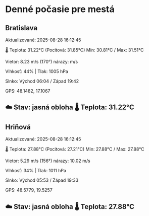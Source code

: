 ﻿# Denné počasie pre mestá

## Bratislava
Aktualizované: 2025-08-28 16:12:45

🌡️ Teplota: 31.22°C 
(Pocitová: 31.85°C)
Min: 30.81°C / Max: 31.51°C

Vietor: 8.23 m/s    (170°) 
nárazy:  m/s

Vlhkosť: 44% | Tlak: 1005 hPa

Slnko: Východ 06:04 / Západ 19:42

GPS: 48.1482, 17.1067

☁️ Stav: jasná obloha        🌡️ Teplota: 31.22°C
---

## Hriňová
Aktualizované: 2025-08-28 16:12:45

🌡️ Teplota: 27.88°C 
(Pocitová: 27.21°C)
Min: 27.88°C / Max: 27.88°C

Vietor: 5.29 m/s (156°)
nárazy: 10.02 m/s

Vlhkosť: 34% | Tlak: 1011 hPa

Slnko: Východ 05:53 / Západ 19:33

GPS: 48.5779, 19.5257

☁️ Stav: jasná obloha        🌡️ Teplota: 27.88°C
---
